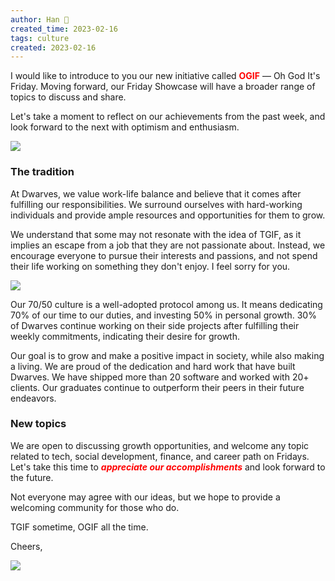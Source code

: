 ```yaml
---
author: Han 🐸
created_time: 2023-02-16
tags: culture
created: 2023-02-16
---
```


I would like to introduce to you our new initiative called <span style='color:red'>**OGIF**</span> — Oh God It's Friday. Moving forward, our Friday Showcase will have a broader range of topics to discuss and share.

Let's take a moment to reflect on our achievements from the past week, and look forward to the next with optimism and enthusiasm.

![](https://s3.us-west-2.amazonaws.com/secure.notion-static.com/a1257672-c553-44e1-bb95-69629fd4f233/dwight-funny-friday-memes.jpg.webp?X-Amz-Algorithm=AWS4-HMAC-SHA256&X-Amz-Content-Sha256=UNSIGNED-PAYLOAD&X-Amz-Credential=AKIAT73L2G45EIPT3X45%2F20231031%2Fus-west-2%2Fs3%2Faws4_request&X-Amz-Date=20231031T202146Z&X-Amz-Expires=3600&X-Amz-Signature=cfe1a109fa9b24dd9a08d3c4a1a818b16fb2eefa033009b8eb5b86035934af07&X-Amz-SignedHeaders=host&x-id=GetObject)

### The tradition

At Dwarves, we value work-life balance and believe that it comes after fulfilling our responsibilities. We surround ourselves with hard-working individuals and provide ample resources and opportunities for them to grow.

We understand that some may not resonate with the idea of TGIF, as it implies an escape from a job that they are not passionate about. Instead, we encourage everyone to pursue their interests and passions, and not spend their life working on something they don't enjoy. I feel sorry for you.


![](https://s3.us-west-2.amazonaws.com/secure.notion-static.com/79b7fd17-996a-4c39-8259-12742505f301/Lion-meme-2.png?X-Amz-Algorithm=AWS4-HMAC-SHA256&X-Amz-Content-Sha256=UNSIGNED-PAYLOAD&X-Amz-Credential=AKIAT73L2G45EIPT3X45%2F20231031%2Fus-west-2%2Fs3%2Faws4_request&X-Amz-Date=20231031T202146Z&X-Amz-Expires=3600&X-Amz-Signature=d104bb173d0dcb5b3f4ac70e82b0ea2dbaae38ccb0a9f398507a6bf698b5f781&X-Amz-SignedHeaders=host&x-id=GetObject)


Our 70/50 culture is a well-adopted protocol among us. It means dedicating 70% of our time to our duties, and investing 50% in personal growth. 30% of Dwarves continue working on their side projects after fulfilling their weekly commitments, indicating their desire for growth.

Our goal is to grow and make a positive impact in society, while also making a living. We are proud of the dedication and hard work that have built Dwarves. We have shipped more than 20 software and worked with 20+ clients. Our graduates continue to outperform their peers in their future endeavors.

### New topics

We are open to discussing growth opportunities, and welcome any topic related to tech, social development, finance, and career path on Fridays. Let's take this time to <span style='color:red'>***appreciate our accomplishments***</span> and look forward to the future.

Not everyone may agree with our ideas, but we hope to provide a welcoming community for those who do.

TGIF sometime, OGIF all the time.

Cheers,


![](https://images.unsplash.com/photo-1472289065668-ce650ac443d2?ixlib=rb-4.0.3&q=80&fm=jpg&crop=entropy&cs=tinysrgb)
